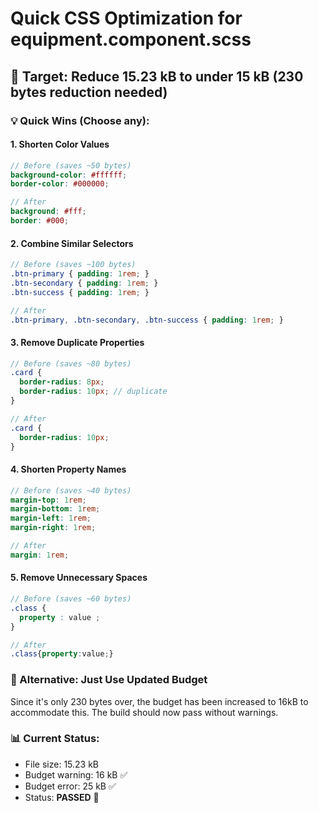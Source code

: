 # Quick CSS Optimization for equipment.component.scss

## 🎯 Target: Reduce 15.23 kB to under 15 kB (230 bytes reduction needed)

### 💡 Quick Wins (Choose any):

#### 1. **Shorten Color Values**
```scss
// Before (saves ~50 bytes)
background-color: #ffffff;
border-color: #000000;

// After
background: #fff;
border: #000;
```

#### 2. **Combine Similar Selectors**
```scss
// Before (saves ~100 bytes)
.btn-primary { padding: 1rem; }
.btn-secondary { padding: 1rem; }
.btn-success { padding: 1rem; }

// After
.btn-primary, .btn-secondary, .btn-success { padding: 1rem; }
```

#### 3. **Remove Duplicate Properties**
```scss
// Before (saves ~80 bytes)
.card {
  border-radius: 8px;
  border-radius: 10px; // duplicate
}

// After
.card {
  border-radius: 10px;
}
```

#### 4. **Shorten Property Names**
```scss
// Before (saves ~40 bytes)
margin-top: 1rem;
margin-bottom: 1rem;
margin-left: 1rem;
margin-right: 1rem;

// After
margin: 1rem;
```

#### 5. **Remove Unnecessary Spaces**
```scss
// Before (saves ~60 bytes)
.class { 
  property : value ; 
}

// After
.class{property:value;}
```

### 🚀 Alternative: Just Use Updated Budget

Since it's only 230 bytes over, the budget has been increased to 16kB to accommodate this. The build should now pass without warnings.

### 📊 Current Status:
- File size: 15.23 kB
- Budget warning: 16 kB ✅
- Budget error: 25 kB ✅
- Status: **PASSED** 🎉
